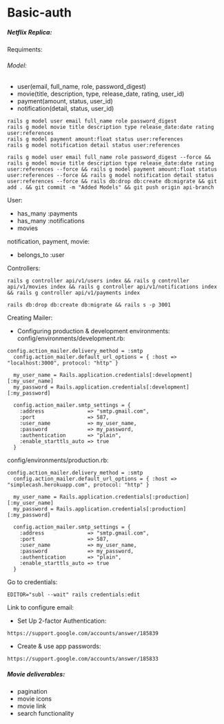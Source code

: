 # Basic-auth

##### Netflix Replica:
Requiments:

###### Model:
* user(email, full_name, role, password_digest)
* movie(title, description, type, release_date, rating, user_id)
* payment(amount, status, user_id)
* notification(detail, status, user_id)

```
rails g model user email full_name role password_digest
rails g model movie title description type release_date:date rating user:references
rails g model payment amount:float status user:references
rails g model notification detail status user:references
```

```
rails g model user email full_name role password_digest --force && rails g model movie title description type release_date:date rating user:references --force && rails g model payment amount:float status user:references --force && rails g model notification detail status user:references --force && rails db:drop db:create db:migrate && git add . && git commit -m "Added Models" && git push origin api-branch
```

User:
* has_many :payments
* has_many :notifications
* movies

notification, payment, movie:
* belongs_to :user

Controllers:
```
rails g controller api/v1/users index && rails g controller api/v1/movies index && rails g controller api/v1/notifications index && rails g controller api/v1/payments index
```

```
rails db:drop db:create db:migrate && rails s -p 3001
```

Creating Mailer:

* Configuring production & development environments:
config/environments/development.rb:
```
config.action_mailer.delivery_method = :smtp
  config.action_mailer.default_url_options = { :host => "localhost:3000", protocol: "http" }

  my_user_name = Rails.application.credentials[:development][:my_user_name]
  my_password = Rails.application.credentials[:development][:my_password]

  config.action_mailer.smtp_settings = {
    :address              => "smtp.gmail.com",
    :port                 => 587,
    :user_name            => my_user_name,
    :password             => my_password,
    :authentication       => "plain",
    :enable_starttls_auto => true
  }
```
config/environments/production.rb:
```
config.action_mailer.delivery_method = :smtp
  config.action_mailer.default_url_options = { :host => "simplecash.herokuapp.com", protocol: "http" }

  my_user_name = Rails.application.credentials[:production][:my_user_name]
  my_password = Rails.application.credentials[:production][:my_password]

  config.action_mailer.smtp_settings = {
    :address              => "smtp.gmail.com",
    :port                 => 587,
    :user_name            => my_user_name,
    :password             => my_password,
    :authentication       => "plain",
    :enable_starttls_auto => true
  }
```
Go to credentials:
```
EDITOR="subl --wait" rails credentials:edit
```
Link to configure email:

* Set Up 2-factor Authentication:
```
https://support.google.com/accounts/answer/185839
```
* Create & use app passwords:
```
https://support.google.com/accounts/answer/185833
```
##### Movie deliverables: 
* pagination 
* movie icons 
* movie link
* search functionality
